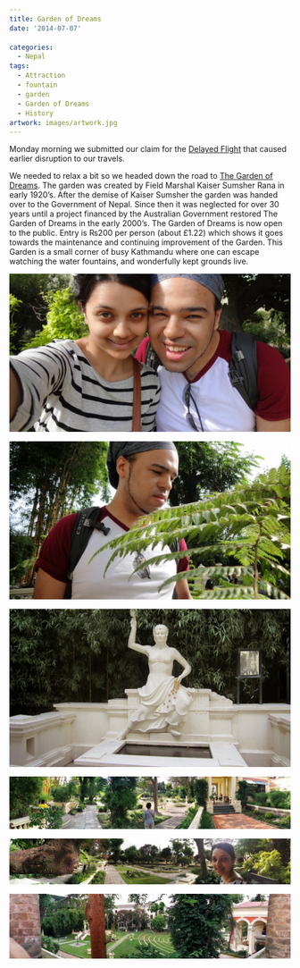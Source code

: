 ```yaml
---
title: Garden of Dreams
date: '2014-07-07'

categories:
  - Nepal
tags:
  - Attraction
  - fountain
  - garden
  - Garden of Dreams
  - History
artwork: images/artwork.jpg
---
```


Monday morning we submitted our claim for the [Delayed Flight](https:///2014/07/delayed/) that caused earlier disruption to our travels.

We needed to relax a bit so we headed down the road to [The Garden of Dreams](https://www.tripadvisor.co.uk/Attraction_Review-g293890-d1463768-Reviews-Garden_of_Dreams-Kathmandu_Kathmandu_Valley_Bagmati_Zone_Central_Region.html). The garden was created by Field Marshal Kaiser Sumsher Rana in early 1920’s. After the demise of Kaiser Sumsher the garden was handed over to the Government of Nepal. Since then it was neglected for over 30 years until a project financed by the Australian Government restored The Garden of Dreams in the early 2000’s. The Garden of Dreams is now open to the public. Entry is ₨200 per person (about £1.22) which shows it goes towards the maintenance and continuing improvement of the Garden. This Garden is a small corner of busy Kathmandu where one can escape watching the water fountains, and wonderfully kept grounds live.

![](images/Kim-and-Kyle-at-Garden-of-Dreams-1024x575.jpg)

![](images/DSC00062-1024x575.jpg)

![](images/IMG_2297-1024x575.jpg)

![](images/PANO_20140707_161423-1024x190.jpg)

![](images/PANO_20140707_163050-1024x168.jpg)

![](images/PANO_20140707_172807-1024x234.jpg)
